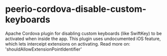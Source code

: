 # peerio-cordova-disable-custom-keyboards
Apache Cordova plugin for disabling custom keyboards (like SwiftKey) to be activated when inside the app.
This plugin uses undocumented iOS feature, which lets interceipt extensions on activating. Read more on: 'shouldAllowExtensionPointIdentifier'
